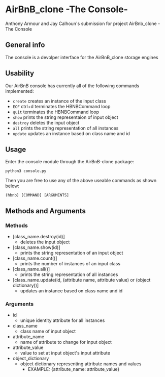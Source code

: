 # AirBnB_clone -The Console-

Anthony Armour and Jay Calhoun's submission for project AirBnb_clone - The Console

## General info

The console is a devolper interface for the AirBnB_clone storage engines

## Usability

Our AirBnB console has currently all of the following commands implemented:

  * `create` creates an instance of the input class
  * `EOF` ctrl+d terminates the HBNBCommand loop
  * `quit` terminates the HBNBCommand loop
  * `show` prints the string representaion of input object
  * `destroy` deletes the input object
  * `all` prints the string representation of all instances
  * `update` updates an instance based on class name and id
## Usage

Enter the console module through the AirBnB-clone package:
```
python3 console.py
```
Then you are free to use any of the above useable commands as shown below:

```
(hbnb) [COMMAND] [ARGUMENTS]
```
## Methods and Arguments

### Methods

  * [class_name.destroy(id)]
  	* deletes the input object
  * [class_name.show(id)]
  	* prints the string representation of an input object
  * [class_name.count()]
  	* prints the number of instances of an input class
  * [class_name.all()]
  	* prints the string representation of all instances
  * [class_name.update(id, (attribute name, attribute value) or (object dictionary))]
  	* updates an instance based on class name and id

### Arguments

* id
  * unique identity attribute for all instances
* class_name
  * class name of input object
* attribute_name
  * name of attribute to change for input object
* attribute_value
  * value to set at input object's input attribute
* object_dictionary
  * object dictionary representing attribute names and values
  	* EXAMPLE: {attribute_name: attribute_value}